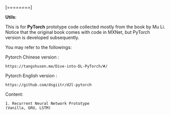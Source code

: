 
[========]

**Utils**:

This is for **PyTorch** prototype code collected mostly from the book **<Dive Into Deep Learning>** by Mu Li. Notice that the original book comes with code in MXNet, but PyTorch version is developed subsequently. 

You may refer to the followings:
    
Pytorch Chinese version : 

    https://tangshusen.me/Dive-into-DL-PyTorch/#/
    
Pytorch English version : 

    https://github.com/dsgiitr/d2l-pytorch


Content:

    1. Recurrent Neural Network Prototype
    (Vanilla, GRU, LSTM)
